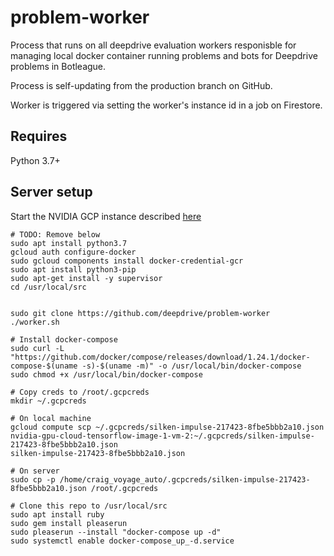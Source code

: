 # problem-worker

Process that runs on all deepdrive evaluation workers responisble for managing local docker container running problems and bots for Deepdrive problems in Botleague.

Process is self-updating from the production branch on GitHub.

Worker is triggered via setting the worker's instance id in a job on Firestore.


## Requires 

Python 3.7+

## Server setup

Start the NVIDIA GCP instance described [here](https://github.com/deepdrive/problem-endpoint/blob/6872b8df4a9a545918f5adbbd2be41d4dc6fcc57/create-deepdrive-eval-instance.http)

```
# TODO: Remove below
sudo apt install python3.7
gcloud auth configure-docker
sudo gcloud components install docker-credential-gcr
sudo apt install python3-pip
sudo apt-get install -y supervisor
cd /usr/local/src


sudo git clone https://github.com/deepdrive/problem-worker
./worker.sh
```


```
# Install docker-compose
sudo curl -L "https://github.com/docker/compose/releases/download/1.24.1/docker-compose-$(uname -s)-$(uname -m)" -o /usr/local/bin/docker-compose
sudo chmod +x /usr/local/bin/docker-compose

# Copy creds to /root/.gcpcreds
mkdir ~/.gcpcreds

# On local machine
gcloud compute scp ~/.gcpcreds/silken-impulse-217423-8fbe5bbb2a10.json nvidia-gpu-cloud-tensorflow-image-1-vm-2:~/.gcpcreds/silken-impulse-217423-8fbe5bbb2a10.json
silken-impulse-217423-8fbe5bbb2a10.json

# On server
sudo cp -p /home/craig_voyage_auto/.gcpcreds/silken-impulse-217423-8fbe5bbb2a10.json /root/.gcpcreds

# Clone this repo to /usr/local/src
sudo apt install ruby
sudo gem install pleaserun
sudo pleaserun --install "docker-compose up -d"
sudo systemctl enable docker-compose_up_-d.service
```
